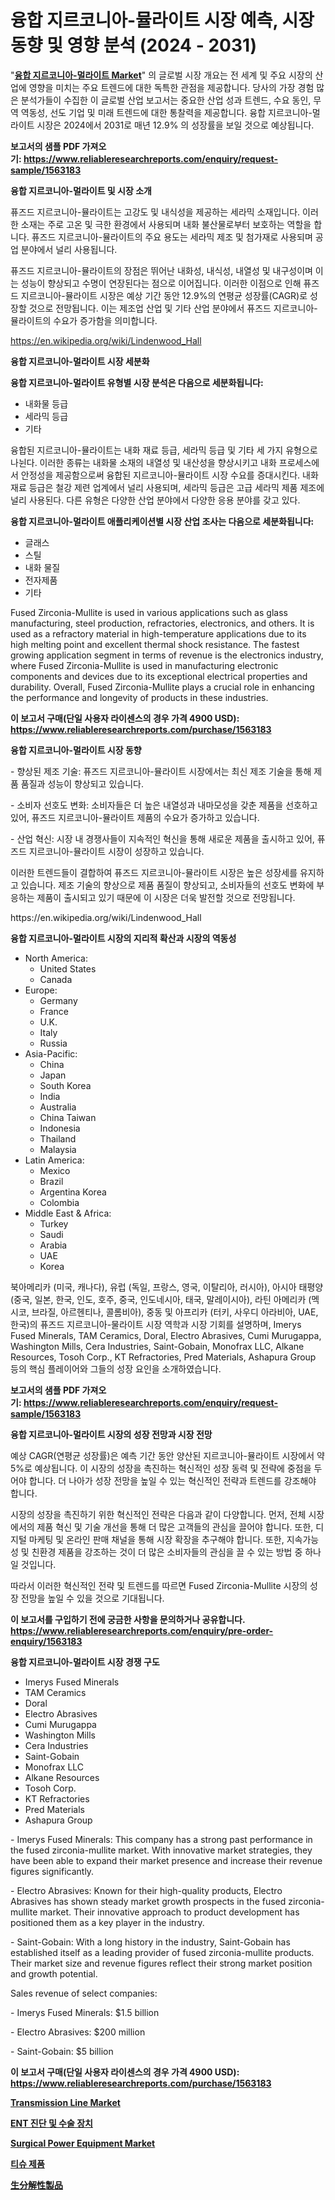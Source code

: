 <p><h1>융합 지르코니아-뮬라이트 시장 예측, 시장 동향 및 영향 분석 (2024 - 2031)</h1></p><p>"<strong><a href="https://www.reliableresearchreports.com/fused-zirconia-mullite-r1563183">융합 지르코니아-멀라이트 Market</a></strong>" 의 글로벌 시장 개요는 전 세계 및 주요 시장의 산업에 영향을 미치는 주요 트렌드에 대한 독특한 관점을 제공합니다. 당사의 가장 경험 많은 분석가들이 수집한 이 글로벌 산업 보고서는 중요한 산업 성과 트렌드, 수요 동인, 무역 역동성, 선도 기업 및 미래 트렌드에 대한 통찰력을 제공합니다. 융합 지르코니아-멀라이트 시장은 2024에서 2031로 매년 12.9% 의 성장률을 보일 것으로 예상됩니다.</p>
<p><strong>보고서의 샘플 PDF 가져오기:&nbsp;<a href="https://www.reliableresearchreports.com/enquiry/request-sample/1563183">https://www.reliableresearchreports.com/enquiry/request-sample/1563183</a></strong></p>
<p><strong>융합 지르코니아-멀라이트 및 시장 소개</strong></p>
<p><p>퓨즈드 지르코니아-뮬라이트는 고강도 및 내식성을 제공하는 세라믹 소재입니다. 이러한 소재는 주로 고온 및 극한 환경에서 사용되며 내화 불산물로부터 보호하는 역할을 합니다. 퓨즈드 지르코니아-뮬라이트의 주요 용도는 세라믹 제조 및 첨가재로 사용되며 공업 분야에서 널리 사용됩니다.</p><p>퓨즈드 지르코니아-뮬라이트의 장점은 뛰어난 내화성, 내식성, 내열성 및 내구성이며 이는 성능이 향상되고 수명이 연장된다는 점으로 이어집니다. 이러한 이점으로 인해 퓨즈드 지르코니아-뮬라이트 시장은 예상 기간 동안 12.9%의 연평균 성장률(CAGR)로 성장할 것으로 전망됩니다. 이는 제조업 산업 및 기타 산업 분야에서 퓨즈드 지르코니아-뮬라이트의 수요가 증가함을 의미합니다.</p></p>
<p><a href="https://en.wikipedia.org/wiki/Lindenwood_Hall">https://en.wikipedia.org/wiki/Lindenwood_Hall</a></p>
<p><strong>융합 지르코니아-멀라이트 시장 세분화</strong></p>
<p><strong>융합 지르코니아-멀라이트 유형별 시장 분석은 다음으로 세분화됩니다:</strong></p>
<p><ul><li>내화물 등급</li><li>세라믹 등급</li><li>기타</li></ul></p>
<p><p>융합된 지르코니아-뮬라이트는 내화 재료 등급, 세라믹 등급 및 기타 세 가지 유형으로 나뉜다. 이러한 종류는 내화물 소재의 내열성 및 내산성을 향상시키고 내화 프로세스에서 안정성을 제공함으로써 융합된 지르코니아-뮬라이트 시장 수요를 증대시킨다. 내화 재료 등급은 철강 제련 업계에서 널리 사용되며, 세라믹 등급은 고급 세라믹 제품 제조에 널리 사용된다. 다른 유형은 다양한 산업 분야에서 다양한 응용 분야를 갖고 있다.</p></p>
<p><strong>융합 지르코니아-멀라이트 애플리케이션별 시장 산업 조사는 다음으로 세분화됩니다:</strong></p>
<p><ul><li>글래스</li><li>스틸</li><li>내화 물질</li><li>전자제품</li><li>기타</li></ul></p>
<p><p>Fused Zirconia-Mullite is used in various applications such as glass manufacturing, steel production, refractories, electronics, and others. It is used as a refractory material in high-temperature applications due to its high melting point and excellent thermal shock resistance. The fastest growing application segment in terms of revenue is the electronics industry, where Fused Zirconia-Mullite is used in manufacturing electronic components and devices due to its exceptional electrical properties and durability. Overall, Fused Zirconia-Mullite plays a crucial role in enhancing the performance and longevity of products in these industries.</p></p>
<p><strong>이 보고서 구매(단일 사용자 라이센스의 경우 가격 4900 USD): <a href="https://www.reliableresearchreports.com/purchase/1563183">https://www.reliableresearchreports.com/purchase/1563183</a></strong></p>
<p><strong>융합 지르코니아-멀라이트 시장 동향</strong></p>
<p><p>- 향상된 제조 기술: 퓨즈드 지르코니아-뮬라이트 시장에서는 최신 제조 기술을 통해 제품 품질과 성능이 향상되고 있습니다.</p><p>- 소비자 선호도 변화: 소비자들은 더 높은 내열성과 내마모성을 갖춘 제품을 선호하고 있어, 퓨즈드 지르코니아-뮬라이트 제품의 수요가 증가하고 있습니다.</p><p>- 산업 혁신: 시장 내 경쟁사들이 지속적인 혁신을 통해 새로운 제품을 출시하고 있어, 퓨즈드 지르코니아-뮬라이트 시장이 성장하고 있습니다.</p><p>이러한 트렌드들이 결합하여 퓨즈드 지르코니아-뮬라이트 시장은 높은 성장세를 유지하고 있습니다. 제조 기술의 향상으로 제품 품질이 향상되고, 소비자들의 선호도 변화에 부응하는 제품이 출시되고 있기 때문에 이 시장은 더욱 발전할 것으로 전망됩니다.</p></p>
<p>https://en.wikipedia.org/wiki/Lindenwood_Hall</p>
<p><strong>융합 지르코니아-멀라이트 시장의 지리적 확산과 시장의 역동성</strong></p>
<p><ul>
    <li>
        North America:
        <ul>
            <li>United States</li>
            <li>Canada</li>
        </ul>
    </li>
    <li>
        Europe:
        <ul>
            <li>Germany</li>
            <li>France</li>
            <li>U.K.</li>
            <li>Italy</li>
            <li>Russia</li>
        </ul>
    </li>
    <li>
        Asia-Pacific:
        <ul>
            <li>China</li>
            <li>Japan</li>
            <li>South Korea</li>
            <li>India</li>
            <li>Australia</li>
            <li>China Taiwan</li>
            <li>Indonesia</li>
            <li>Thailand</li>
            <li>Malaysia</li>
        </ul>
    </li>
    <li>
        Latin America:
        <ul>
            <li>Mexico</li>
            <li>Brazil</li>
            <li>Argentina Korea</li>
            <li>Colombia</li>
        </ul>
    </li>
    <li>
        Middle East & Africa:
        <ul>
            <li>Turkey</li>
            <li>Saudi</li>
            <li>Arabia</li>
            <li>UAE</li>
            <li>Korea</li>
        </ul>
    </li>
    </ul></p>
<p><p>북아메리카 (미국, 캐나다), 유럽 (독일, 프랑스, 영국, 이탈리아, 러시아), 아시아 태평양 (중국, 일본, 한국, 인도, 호주, 중국, 인도네시아, 태국, 말레이시아), 라틴 아메리카 (멕시코, 브라질, 아르헨티나, 콜롬비아), 중동 및 아프리카 (터키, 사우디 아라비아, UAE, 한국)의 퓨즈드 지르코니아-물라이트 시장 역학과 시장 기회를 설명하며, Imerys Fused Minerals, TAM Ceramics, Doral, Electro Abrasives, Cumi Murugappa, Washington Mills, Cera Industries, Saint-Gobain, Monofrax LLC, Alkane Resources, Tosoh Corp., KT Refractories, Pred Materials, Ashapura Group 등의 핵심 플레이어와 그들의 성장 요인을 소개하였습니다.</p></p>
<p><strong>보고서의 샘플 PDF 가져오기:&nbsp;<a href="https://www.reliableresearchreports.com/enquiry/request-sample/1563183">https://www.reliableresearchreports.com/enquiry/request-sample/1563183</a></strong></p>
<p><strong>융합 지르코니아-멀라이트 시장의 성장 전망과 시장 전망</strong></p>
<p><p>예상 CAGR(연평균 성장률)은 예측 기간 동안 양산된 지르코니아-뮬라이트 시장에서 약 5%로 예상됩니다. 이 시장의 성장을 촉진하는 혁신적인 성장 동력 및 전략에 중점을 두어야 합니다. 더 나아가 성장 전망을 높일 수 있는 혁신적인 전략과 트렌드를 강조해야 합니다. </p><p>시장의 성장을 촉진하기 위한 혁신적인 전략은 다음과 같이 다양합니다. 먼저, 전체 시장에서의 제품 혁신 및 기술 개선을 통해 더 많은 고객들의 관심을 끌어야 합니다. 또한, 디지털 마케팅 및 온라인 판매 채널을 통해 시장 확장을 추구해야 합니다. 또한, 지속가능성 및 친환경 제품을 강조하는 것이 더 많은 소비자들의 관심을 끌 수 있는 방법 중 하나일 것입니다.</p><p>따라서 이러한 혁신적인 전략 및 트렌드를 따르면 Fused Zirconia-Mullite 시장의 성장 전망을 높일 수 있을 것으로 기대됩니다.</p></p>
<p><strong>이 보고서를 구입하기 전에 궁금한 사항을 문의하거나 공유합니다. <a href="https://www.reliableresearchreports.com/enquiry/pre-order-enquiry/1563183">https://www.reliableresearchreports.com/enquiry/pre-order-enquiry/1563183</a></strong></p>
<p><strong>융합 지르코니아-멀라이트 시장 경쟁 구도</strong></p>
<p><ul><li>Imerys Fused Minerals</li><li>TAM Ceramics</li><li>Doral</li><li>Electro Abrasives</li><li>Cumi Murugappa</li><li>Washington Mills</li><li>Cera Industries</li><li>Saint-Gobain</li><li>Monofrax LLC</li><li>Alkane Resources</li><li>Tosoh Corp.</li><li>KT Refractories</li><li>Pred Materials</li><li>Ashapura Group</li></ul></p>
<p><p>- Imerys Fused Minerals: This company has a strong past performance in the fused zirconia-mullite market. With innovative market strategies, they have been able to expand their market presence and increase their revenue figures significantly.</p><p>- Electro Abrasives: Known for their high-quality products, Electro Abrasives has shown steady market growth prospects in the fused zirconia-mullite market. Their innovative approach to product development has positioned them as a key player in the industry.</p><p>- Saint-Gobain: With a long history in the industry, Saint-Gobain has established itself as a leading provider of fused zirconia-mullite products. Their market size and revenue figures reflect their strong market position and growth potential.</p><p>Sales revenue of select companies:</p><p>- Imerys Fused Minerals: $1.5 billion</p><p>- Electro Abrasives: $200 million</p><p>- Saint-Gobain: $5 billion</p></p>
<p><strong>이 보고서 구매(단일 사용자 라이센스의 경우 가격 4900 USD): <a href="https://www.reliableresearchreports.com/purchase/1563183">https://www.reliableresearchreports.com/purchase/1563183</a></strong></p>
<p><strong><p><a href="https://www.linkedin.com/pulse/global-transmission-line-market-trends-insights-growth-yto6e?trackingId=HJRm6pEpT%2FKvccPL8nJxHQ%3D%3D">Transmission Line Market</a></p><p><a href="https://github.com/sougarounis/Market-Research-Report-List-5/blob/main/610903188364.md">ENT 진단 및 수술 장치</a></p><p><a href="https://medium.com/@penelope.lee568/surgical-power-equipment-market-global-market-share-and-ranking-overall-sales-and-demand-a4d3103f6b94">Surgical Power Equipment Market</a></p><p><a href="https://medium.com/@derrickmafrks96745/%ED%9C%B4%EC%A7%80-%EC%A0%9C%ED%92%88-%EC%8B%9C%EC%9E%A5-%EA%B7%9C%EB%AA%A8-%EC%84%B1%EC%9E%A5-%EB%B0%8F-%EC%8B%9C%EC%9E%A5-%EC%84%B8%EB%B6%84%ED%99%94-%EB%B0%8F-%EC%A7%80%EC%97%AD-%ED%86%B5%EC%B0%B0%EA%B3%BC-2031%EB%85%84%EA%B9%8C%EC%A7%80%EC%9D%98-%EC%98%88%EC%B8%A1%EC%97%90-%EB%8C%80%ED%95%9C-%EC%82%B0%EC%97%85-%EB%B6%84%EC%84%9D-6bae827e279f">티슈 제품</a></p><p><a href="https://medium.com/@novastamm2023/%E3%83%90%E3%82%A4%E3%82%AA%E3%83%87%E3%82%B0%E3%83%A9%E3%83%80%E3%83%96%E3%83%AB%E8%A3%BD%E5%93%81%E7%94%A3%E6%A5%AD%E5%88%86%E6%9E%90%E3%83%AC%E3%83%9D%E3%83%BC%E3%83%88-%E5%B8%82%E5%A0%B4%E8%A6%8F%E6%A8%A1%E3%81%AF-2024%E5%B9%B4%E3%81%8B%E3%82%892031%E5%B9%B4%E3%81%BE%E3%81%A7%E3%81%AE%E6%9C%9F%E9%96%93%E3%81%AB%E3%81%8A%E3%81%84%E3%81%A6-%E5%B9%B4%E5%B9%B3%E5%9D%87%E6%88%90%E9%95%B7%E7%8E%87-cagr-%E3%81%8C7-8-%E3%81%AE%E4%BC%B8%E3%81%B3%E3%82%92%E8%A6%8B%E3%81%9B%E3%81%A6%E3%81%8A%E3%82%8A-%E7%94%A8%E9%80%94-%E7%A8%AE%E9%A1%9E-%E3%81%8A%E3%82%88%E3%81%B3%E5%9C%B0%E5%9F%9F%E3%81%AB%E3%82%88%E3%82%8B%E4%BA%88%E6%B8%AC%E3%81%8C%E5%90%AB%E3%81%BE%E3%82%8C%E3%81%A6%E3%81%84%E3%81%BE%E3%81%99-72d522848766">生分解性製品</a></p></strong></p>
<p></p>